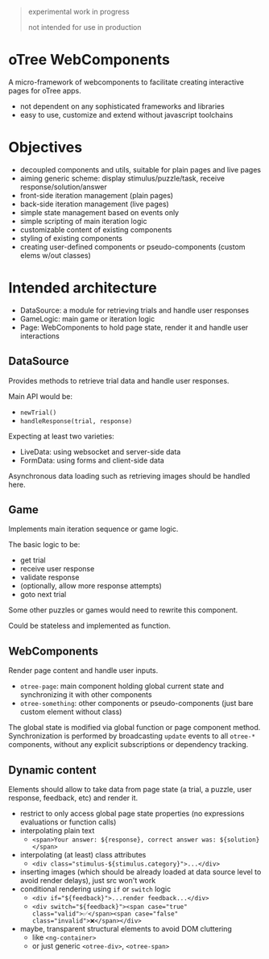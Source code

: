 > experimental work in progress
> 
> not intended for use in production
> 

# oTree WebComponents

A micro-framework of webcomponents to facilitate creating interactive pages for oTree apps.

- not dependent on any sophisticated frameworks and libraries
- easy to use, customize and extend without javascript toolchains

# Objectives
- decoupled components and utils, suitable for plain pages and live pages 
- aiming generic scheme: display stimulus/puzzle/task, receive response/solution/answer
- front-side iteration management (plain pages)
- back-side iteration management (live pages)
- simple state management based on events only
- simple scripting of main iteration logic
- customizable content of existing components
- styling of existing components
- creating user-defined components or pseudo-components (custom elems w/out classes)

# Intended architecture

- DataSource: a module for retrieving trials and handle user responses
- GameLogic: main game or iteration logic
- Page: WebComponents to hold page state, render it and handle user interactions

## DataSource
Provides methods to retrieve trial data and handle user responses.

Main API would be:
- `newTrial()`
- `handleResponse(trial, response)`

Expecting at least two varieties:
- LiveData: using websocket and server-side data
- FormData: using forms and client-side data

Asynchronous data loading such as retrieving images should be handled here.

## Game
Implements main iteration sequence or game logic.

The basic logic to be:
- get trial
- receive user response
- validate response
- (optionally, allow more response attempts)
- goto next trial

Some other puzzles or games would need to rewrite this component.

Could be stateless and implemented as function.

## WebComponents
Render page content and handle user inputs.

- `otree-page`: main component holding global current state and synchronizing it with other components
- `otree-something`: other components or pseudo-components (just bare custom element without class)

The global state is modified via global function or page component method.
Synchronization is performed by broadcasting `update` events to all `otree-*` components, without any explicit subscriptions or dependency tracking.

## Dynamic content

Elements should allow to take data from page state (a trial, a puzzle, user response, feedback, etc) and render it.

- restrict to only access global page state properties (no expressions evaluations or function calls)
- interpolating plain text
  - `<span>Your answer: ${response}, correct answer was: ${solution}</span>`
- interpolating (at least) class attributes
  - `<div class="stimulus-${stimulus.category}">...</div>`
- inserting images (which should be already loaded at data source level to avoid render delays), just src won't work
- conditional rendering using `if` or `switch` logic
  - `<div if="${feedback}">...render feedback...</div>` 
  - `<div switch="${feedback}"><span case="true" class="valid">✅</span><span case="false" class="invalid">❌</span></div>`
- maybe, transparent structural elements to avoid DOM cluttering
  - like `<ng-container>` 
  - or just generic `<otree-div>`, `<otree-span>`
